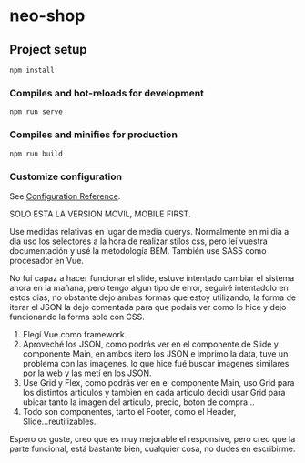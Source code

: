 # neo-shop

## Project setup
```
npm install
```

### Compiles and hot-reloads for development
```
npm run serve
```

### Compiles and minifies for production
```
npm run build
```

### Customize configuration
See [Configuration Reference](https://cli.vuejs.org/config/).

SOLO ESTA LA VERSION MOVIL, MOBILE FIRST.

Use medidas relativas en lugar de media querys.
Normalmente en mi dia a dia uso los selectores a la hora de realizar stilos css, pero leí vuestra documentación y usé la metodología BEM.
También use SASS como procesador en Vue.

No fuí capaz a hacer funcionar el slide, estuve intentado cambiar el sistema ahora en la mañana, pero tengo algun tipo de error, seguiré intentadolo en estos dias,
no obstante dejo ambas formas que estoy utilizando, la forma de iterar el JSON la dejo comentada para que podais ver como lo hice y dejo funcionando la forma solo con 
CSS.

1. Elegí Vue como framework.
2. Aproveché los JSON, como podrás ver en el componente de Slide y componente Main, en ambos itero los JSON e imprimo la data,
   tuve un problema con las imagenes, lo que hice fué buscar imagenes similares por la web y las metí en los JSON.
3. Use Grid y Flex, como podrás ver en el componente Main, uso Grid para los distintos articulos y tambien en cada articulo decidí usar Grid
   para ubicar tanto la imagen del articulo, precio, boton de compra...
4. Todo son componentes, tanto el Footer, como el Header, Slide...reutilizables.

Espero os guste, creo que es muy mejorable el responsive, pero creo que la parte funcional, está bastante bien,
cualquier cosa, no dudes en escribirme.

